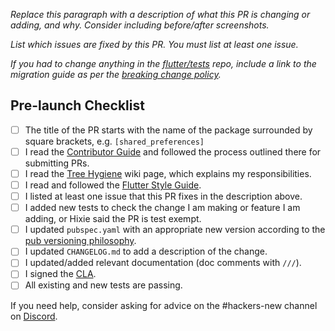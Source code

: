 *Replace this paragraph with a description of what this PR is changing or adding, and why. Consider including before/after screenshots.*

*List which issues are fixed by this PR. You must list at least one issue.*

*If you had to change anything in the [flutter/tests] repo, include a link to the migration guide as per the [breaking change policy].*

## Pre-launch Checklist

- [ ] The title of the PR starts with the name of the package surrounded by square brackets, e.g. `[shared_preferences]`
- [ ] I read the [Contributor Guide] and followed the process outlined there for submitting PRs.
- [ ] I read the [Tree Hygiene] wiki page, which explains my responsibilities.
- [ ] I read and followed the [Flutter Style Guide].
- [ ] I listed at least one issue that this PR fixes in the description above.
- [ ] I added new tests to check the change I am making or feature I am adding, or Hixie said the PR is test exempt.
- [ ] I updated `pubspec.yaml` with an appropriate new version according to the [pub versioning philosophy].
- [ ] I updated `CHANGELOG.md` to add a description of the change.
- [ ] I updated/added relevant documentation (doc comments with `///`).
- [ ] I signed the [CLA].
- [ ] All existing and new tests are passing.

If you need help, consider asking for advice on the #hackers-new channel on [Discord].

<!-- Links -->
[Contributor Guide]: https://github.com/flutter/flutter/wiki/Tree-hygiene#overview
[Tree Hygiene]: https://github.com/flutter/flutter/wiki/Tree-hygiene
[Flutter Style Guide]: https://github.com/flutter/flutter/wiki/Style-guide-for-Flutter-repo
[CLA]: https://cla.developers.google.com/
[flutter/tests]: https://github.com/flutter/tests
[breaking change policy]: https://github.com/flutter/flutter/wiki/Tree-hygiene#handling-breaking-changes
[Discord]: https://github.com/flutter/flutter/wiki/Chat
[pub versioning philosophy]: https://dart.dev/tools/pub/versioning
